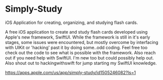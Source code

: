 # Simply-Study
iOS Application for creating, organizing, and studying flash cards.

A free iOS application to create and study flash cards developed using Apple's new framework, SwiftUI. While the framework is still in it's early stages, some issues were encountered, but mostly overcome by interfacing with UIKit or 'hacking' past it by doing some..odd coding. Feel free too check out the code to see what is possible with the framework. Also reach out if you need help with SwiftUI. I'm new too but could possibly help out. Also shout out to hackingwithswift for jump starting my SwiftUI knowledge.

https://apps.apple.com/us/app/simply-study/id1505246082?ls=1
